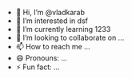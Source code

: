 - 👋 Hi, I’m @vladkarab
- 👀 I’m interested in dsf
- 🌱 I’m currently learning 1233
- 💞️ I’m looking to collaborate on ...
- 📫 How to reach me ...
- 😄 Pronouns: ...
- ⚡ Fun fact: ...

<!---
vladkarab/vladkarab is a ✨ special ✨ repository because its `README.md` (this file) appears on your GitHub profile.
You can click the Preview link to take a look at your changes.
--->
